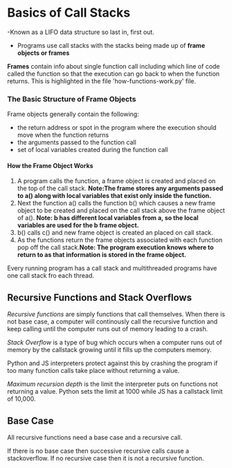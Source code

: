 # Basics of Call Stacks

-Known as a LIFO data structure so last in, first out.
- Programs use call stacks with the stacks being made up of __frame objects or frames__

__Frames__ contain info about single function call including which line of code called the function so that the execution can go back to when the function returns. This is highlighted in the file 'how-functions-work.py' file.

### The Basic Structure of Frame Objects
Frame objects generally contain the following:
- the return address or spot in the program where the execution should move when the function returns
- the arguments passed to the function call
- set of local variables created during the function call

#### How the Frame Object Works
1. A program calls the function, a frame object is created and placed on the top of the call stack. __Note:The frame stores any arguments passed to a() along with local variables that exist only inside the function.__
2. Next the function a() calls the function b() which causes a new frame object to be created and placed on the call stack above the frame object of a(). __Note: b has different local variables from a, so the local variables are used for the b frame object.__
3. b() calls c() and new frame object is created an placed on call stack.
4. As the functions return the frame objects associated with each function pop off the call stack.__Note: The program execution knows where to return to as that information is stored in the frame object.__

Every running program has a call stack and multithreaded programs have one call stack fro each thread.

## Recursive Functions and Stack Overflows
_Recursive functions_ are simply functions that call themselves. When there is not base case, a computer will continously call the recursive function and keep calling until the computer runs out of memory leading to a crash.

_Stack Overflow_ is a type of bug which occurs when a computer runs out of memory by the callstack growing until it fills up the computers memory.

Python and JS interpreters protect against this by crashing the program if too many function calls take place without returning a value.

_Maximum recursion depth_ is the limit the interpreter puts on functions not returning a value. Python sets the limit at 1000 while JS has a callstack limit of 10,000.

## Base Case
All recursive functions need a base case and a recursive call.

If there is no base case then successive recursive calls cause a stackoverflow. If no recursive case then it is not a recursive function.


